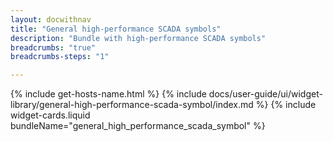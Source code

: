 ```yaml
---
layout: docwithnav
title: "General high-performance SCADA symbols"
description: "Bundle with high-performance SCADA symbols"
breadcrumbs: "true"
breadcrumbs-steps: "1"

---
```

{% include get-hosts-name.html %}
{% include docs/user-guide/ui/widget-library/general-high-performance-scada-symbol/index.md %}
{% include widget-cards.liquid bundleName="general_high_performance_scada_symbol" %}
